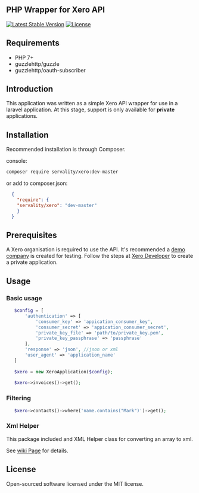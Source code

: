 PHP Wrapper for Xero API
------------------------

[![Latest Stable Version](https://poser.pugx.org/servality/xero/v/stable)](https://packagist.org/packages/servality/xero)
[![License](https://poser.pugx.org/servality/xero/license)](https://packagist.org/packages/servality/xero)

## Requirements
- PHP 7+
- guzzlehttp/guzzle
- guzzlehttp/oauth-subscriber

## Introduction

This application was written as a simple Xero API wrapper for use in a laravel application. At this stage, support is only available for __private__ applications. 

## Installation

Recommended installation is through Composer.  

console:

```bash
composer require servality/xero:dev-master
```
or add to composer.json:
```json
  {
    "require": {
    "servality/xero": "dev-master"
    }
  }
```
## Prerequisites

A Xero organisation is required to use the API. It's recommended a [demo company](https://my.xero.com/!xkcD/Action/OrganisationLogin/!zkmCt) is created for testing. Follow the steps at [Xero Developer](https://developer.xero.com/) to create a private application.

## Usage

### Basic usage
```php
   $config = [
       'authentication' => [
           'consumer_key' => 'appication_consumer_key',
           'consumer_secret' => 'appication_consumer_secret',
           'private_key_file' => 'path/to/private_key.pem',
           'private_key_passphrase' => 'passphrase'
       ],
       'response' => 'json', //json or xml
       'user_agent' => 'application_name'
   ]
   
   $xero = new XeroApplication($config);
   
   $xero->invoices()->get();
```
### Filtering
```php
   $xero->contacts()->where('name.contains("Mark")')->get();
```

### Xml Helper

This package included and XML Helper class for converting an array to xml.

See [wiki Page](https://github.com/servality/xero/wiki/Xml-Helper) for details.

## License

Open-sourced software licensed under the MIT license.